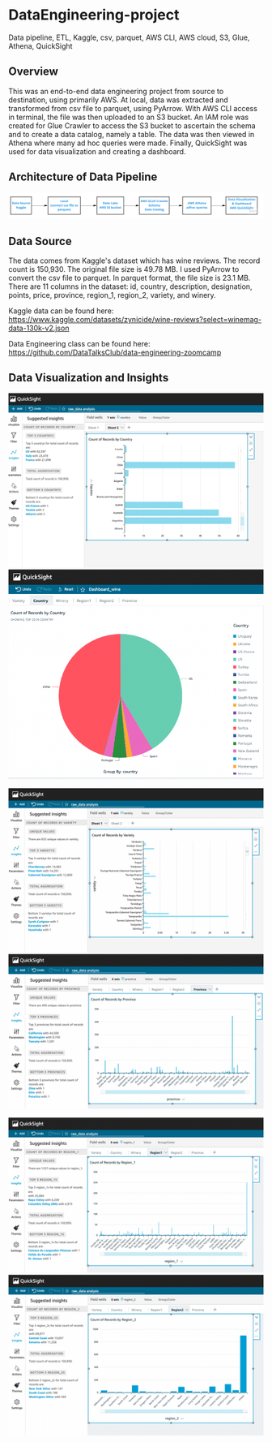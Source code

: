 # DataEngineering-project
Data pipeline, ETL, Kaggle, csv, parquet, AWS CLI, AWS cloud, S3, Glue, Athena, QuickSight


## Overview
This was an end-to-end data engineering project from source to destination, using primarily AWS.  At local, data was extracted and transformed from csv file to parquet, using PyArrow. With AWS CLI access in terminal, the file was then uploaded to an S3 bucket. An IAM role was created for Glue Crawler to access the S3 bucket to ascertain the schema and to create a data catalog, namely a table. The data was then viewed in Athena where many ad hoc queries were made.  Finally, QuickSight was used for data visualization and creating a dashboard.


## Architecture of Data Pipeline

![Alt text](/image/data_pipeline_image.jpeg "Data pipeline visualization")

## Data Source
The data comes from Kaggle's dataset which has wine reviews. The record count is 150,930. 
The original file size is 49.78 MB.  I used PyArrow to convert the csv file to parquet. In parquet format, the file size is 23.1 MB.
There are 11 columns in the dataset: id, country, description, designation, points, price, province, region_1, region_2, variety, and winery.

Kaggle data can be found here: https://www.kaggle.com/datasets/zynicide/wine-reviews?select=winemag-data-130k-v2.json

Data Engineering class can be found here:  https://github.com/DataTalksClub/data-engineering-zoomcamp


## Data Visualization and Insights


![Alt text](/image/quicksight_country_bar.jpeg "Count of Records by Country") ![Alt text](image/quicksight_country_pie.jpeg "Country")

![Alt text](/image/quicksight_variety.jpeg "Variety") ![Alt text](/image/quicksight_province.jpeg "Province")

![Alt text](/image/quicksight_region1.jpeg "Region 1") ![Alt text](/image/quicksight_region2.jpeg "Region 2")


